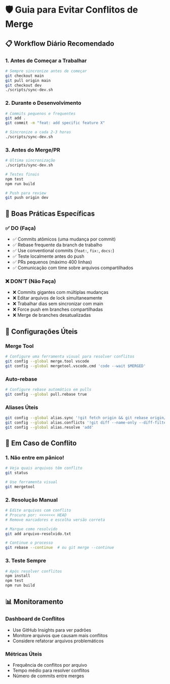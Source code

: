 # 🛡️ Guia para Evitar Conflitos de Merge

## 📋 Workflow Diário Recomendado

### 1. **Antes de Começar a Trabalhar**
```bash
# Sempre sincronize antes de começar
git checkout main
git pull origin main
git checkout dev  
./scripts/sync-dev.sh
```

### 2. **Durante o Desenvolvimento**
```bash
# Commits pequenos e frequentes
git add .
git commit -m "feat: add specific feature X"

# Sincronize a cada 2-3 horas
./scripts/sync-dev.sh
```

### 3. **Antes do Merge/PR**
```bash
# Última sincronização
./scripts/sync-dev.sh

# Testes finais
npm test
npm run build

# Push para review
git push origin dev
```

## 🎯 Boas Práticas Específicas

### ✅ **DO (Faça)**
- ✅ Commits atômicos (uma mudança por commit)
- ✅ Rebase frequente da branch de trabalho
- ✅ Use conventional commits (`feat:`, `fix:`, `docs:`)
- ✅ Teste localmente antes do push
- ✅ PRs pequenos (máximo 400 linhas)
- ✅ Comunicação com time sobre arquivos compartilhados

### ❌ **DON'T (Não Faça)**
- ❌ Commits gigantes com múltiplas mudanças
- ❌ Editar arquivos de lock simultaneamente
- ❌ Trabalhar dias sem sincronizar com main
- ❌ Force push em branches compartilhadas
- ❌ Merge de branches desatualizadas

## 🔧 Configurações Úteis

### Merge Tool
```bash
# Configure uma ferramenta visual para resolver conflitos
git config --global merge.tool vscode
git config --global mergetool.vscode.cmd 'code --wait $MERGED'
```

### Auto-rebase
```bash
# Configure rebase automático em pulls
git config --global pull.rebase true
```

### Aliases Úteis
```bash
git config --global alias.sync '!git fetch origin && git rebase origin/main'
git config --global alias.conflicts '!git diff --name-only --diff-filter=U'
git config --global alias.resolve 'add'
```

## 🚨 Em Caso de Conflito

### 1. **Não entre em pânico!**
```bash
# Veja quais arquivos têm conflito
git status

# Use ferramenta visual
git mergetool
```

### 2. **Resolução Manual**
```bash
# Edite arquivos com conflito
# Procure por: <<<<<<< HEAD
# Remove marcadores e escolha versão correta

# Marque como resolvido
git add arquivo-resolvido.txt

# Continue o processo
git rebase --continue  # ou git merge --continue
```

### 3. **Teste Sempre**
```bash
# Após resolver conflitos
npm install
npm test
npm run build
```

## 📊 Monitoramento

### Dashboard de Conflitos
- Use GitHub Insights para ver padrões
- Monitore arquivos que causam mais conflitos
- Considere refatorar arquivos problemáticos

### Métricas Úteis
- Frequência de conflitos por arquivo
- Tempo médio para resolver conflitos  
- Número de commits entre merges
